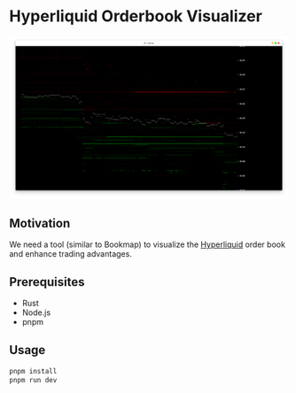 # Hyperliquid Orderbook Visualizer
![Hyperliquid Orderbook Visualizer](./demo.png)

## Motivation
We need a tool (similar to Bookmap) to visualize the [Hyperliquid](https://app.hyperliquid.xyz/) order book and enhance trading advantages.

## Prerequisites
- Rust
- Node.js
- pnpm

## Usage

```
pnpm install
pnpm run dev
```
